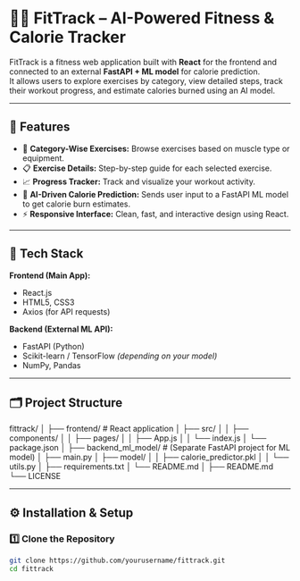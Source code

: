# 🏋️‍♂️ FitTrack – AI-Powered Fitness & Calorie Tracker

FitTrack is a fitness web application built with **React** for the frontend and connected to an external **FastAPI + ML model** for calorie prediction.  
It allows users to explore exercises by category, view detailed steps, track their workout progress, and estimate calories burned using an AI model.

---

## 🚀 Features

- 💪 **Category-Wise Exercises:** Browse exercises based on muscle type or equipment.
- 📋 **Exercise Details:** Step-by-step guide for each selected exercise.
- 📈 **Progress Tracker:** Track and visualize your workout activity.
- 🤖 **AI-Driven Calorie Prediction:** Sends user input to a FastAPI ML model to get calorie burn estimates.
- ⚡ **Responsive Interface:** Clean, fast, and interactive design using React.

---

## 🧠 Tech Stack

**Frontend (Main App):**
- React.js  
- HTML5, CSS3  
- Axios (for API requests)

**Backend (External ML API):**
- FastAPI (Python)
- Scikit-learn / TensorFlow *(depending on your model)*
- NumPy, Pandas

---

## 🗂️ Project Structure

fittrack/
│
├── frontend/ # React application
│ ├── src/
│ │ ├── components/
│ │ ├── pages/
│ │ ├── App.js
│ │ └── index.js
│ └── package.json
│
├── backend_ml_model/ # (Separate FastAPI project for ML model)
│ ├── main.py
│ ├── model/
│ │ ├── calorie_predictor.pkl
│ │ └── utils.py
│ ├── requirements.txt
│ └── README.md
│
├── README.md
└── LICENSE


---

## ⚙️ Installation & Setup

### 1️⃣ Clone the Repository
```bash
git clone https://github.com/yourusername/fittrack.git
cd fittrack


